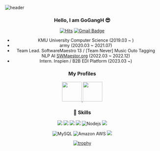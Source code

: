 ![header](https://capsule-render.vercel.app/api?type=waving&color=auto)
<div align=center>
  
### Hello, I am GoGangH 😎

[![Hits](https://hits.seeyoufarm.com/api/count/incr/badge.svg?url=https%3A%2F%2Fgithub.com%2FGoGangH)](https://hits.seeyoufarm.com)
[![Gmail Badge](https://img.shields.io/badge/Gmail-d14836?style=flat-square&logo=Gmail&logoColor=white&link=mailto:zlzn1020@gmail.com)](mailto:zlzn1020@gmail.com)
	
- KMU University Computer Science (2019.03 ~ )
- army (2020.03 ~ 2021.07)
- Team Lead. SoftwareMaestro 13 / [Team Never] Music Outo Tagging NLP AI [SWMaestor.org]([https://plkey.app](https://www.swmaestro.org/sw/main/main.do)) (2022.03 ~ 2022.12)
- Intern. Inspien / B2B EDI Platform (2023.03 ~)
  
### My Profiles

<a href="https://programmers.co.kr/pr/rhrkd1020">
	<img src="https://github.com/musseuk/musseuk/blob/main/programmers.png" width="64" height="64">
</a>
<a href="https://www.instagram.com/go_gangh/">
	<img src="https://github.com/musseuk/musseuk/blob/main/instagram.png" width="64" height="64">
</a>
  
### 🚀 Skills 

<img src="https://img.shields.io/badge/Python-3766AB?style=flat-square&logo=Python&logoColor=white"/></a>
<img src="https://img.shields.io/badge/Java-007396?style=flat-square&logo=Java&logoColor=white"/></a>
<img src="https://img.shields.io/badge/C++-00599C?style=flat-square&logo=C%2B%2B&logoColor=white"/></a>
<img src="https://img.shields.io/badge/Javascript-ffb13b?style=flat-square&logo=javascript&logoColor=white"/></a>
![Nodejs](https://img.shields.io/badge/-Nodejs-black?style=flat-square&logo=Node.js)
<img src="https://img.shields.io/badge/Django-092E20?style=flat-square&logo=Django&logoColor=white"/></a>

![MySQL](https://img.shields.io/badge/-MySQL-black?style=flat-square&logo=mysql)
![Amazon AWS](https://img.shields.io/badge/Amazon%20AWS-232F3E?style=flat-square&logo=amazon-aws)
<img src="https://img.shields.io/badge/TensorFlow-FF6F00?style=flat-square&logo=TensorFlow&logoColor=white"/> 

[![trophy](https://github-profile-trophy.vercel.app/?username=GoGangH&theme=onedark&row=1)](https://github.com/ryo-ma/github-profile-trophy)
  
</div>
